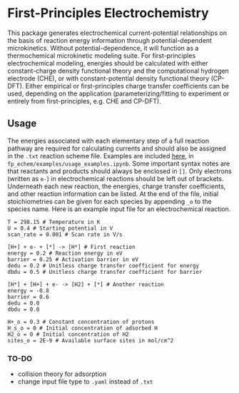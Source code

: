 # **F**irst-**P**rinciples **E**lectro**c**hemistry

This package generates electrochemical current-potential relationships on the basis of reaction energy information through potential-dependent microkinetics.
Without potential-dependence, it will function as a thermochemical microkinetic modeling suite.
For first-principles electrochemical modeling, energies should be calculated with either constant-charge density functional theory and the computational hydrogen electrode (CHE), or with constant-potential density functional theory (CP-DFT).
Either empirical or first-principles charge transfer coefficients can be used, depending on the application (parameterizing/fitting to experiment or entirely from first-principles, e.g. CHE and CP-DFT).

## Usage

The energies associated with each elementary step of a full reaction pathway are required for calculating currents and should also be assigned in the `.txt` reaction scheme file.
Examples are included [here](examples/usage_examples.ipynb), in `fp_echem/examples/usage_examples.ipynb`.
Some important syntax notes are that reactants and products should always be enclosed in `[]`.
Only electrons (written as `e-`) in electrochemical reactions should be left out of brackets.
Underneath each new reaction, the energies, charge transfer coefficients, and other reaction information can be listed.
At the end of the file, initial stoichiometries can be given for each species by appending `_o` to the species name.
Here is an example input file for an electrochemical reaction.

```
T = 298.15 # Temperature in K
U = 0.4 # Starting potential in V
scan_rate = 0.001 # Scan rate in V/s

[H+] + e- + [*] -> [H*] # First reaction
energy = 0.2 # Reaction energy in eV
barrier = 0.25 # Activation barrier in eV
dedu = 0.2 # Unitless charge transfer coefficient for energy
dbdu = 0.5 # Unitless charge transfer coefficient for barrier

[H*] + [H+] + e- -> [H2] + [*] # Another reaction
energy = -0.8
barrier = 0.6
dedu = 0.0 
dbdu = 0.0

H+_o = 0.3 # Constant concentration of protons
H_s_o = 0 # Initial concentration of adsorbed H
H2_o = 0 # Initial concentration of H2
sites_o = 2E-9 # Available surface sites in mol/cm^2
```


### TO-DO
- collision theory for adsorption
- change input file type to `.yaml` instead of `.txt`
